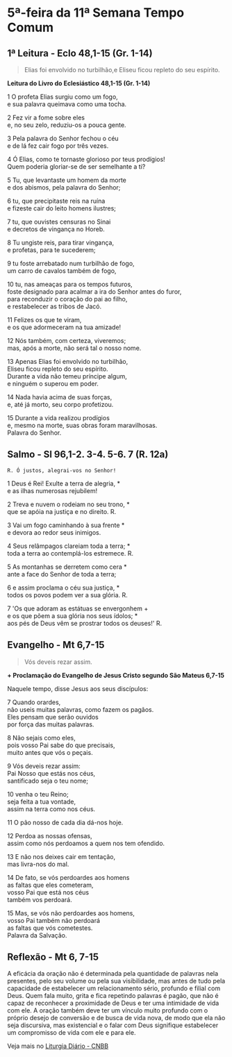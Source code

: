 # 5ª-feira da 11ª Semana Tempo Comum

## 1ª Leitura - Eclo 48,1-15 (Gr. 1-14)

> Elias foi envolvido no turbilhão,e Eliseu ficou repleto do seu espírito.

**Leitura do Livro do Eclesiástico 48,1-15 (Gr. 1-14)**

1 O profeta Elias surgiu como um fogo,   
 e sua palavra queimava como uma tocha.   
2 Fez vir a fome sobre eles   
 e, no seu zelo, reduziu-os a pouca gente.   
3 Pela palavra do Senhor fechou o céu   
 e de lá fez cair fogo por três vezes.   
4 Ó Elias, como te tornaste glorioso por teus prodígios!   
 Quem poderia gloriar-se de ser semelhante a ti?   
5 Tu, que levantaste um homem da morte   
 e dos abismos, pela palavra do Senhor;   
6 tu, que precipitaste reis na ruína   
 e fizeste cair do leito homens ilustres;   
7 tu, que ouvistes censuras no Sinai   
 e decretos de vingança no Horeb.   
8 Tu ungiste reis, para tirar vingança,   
 e profetas, para te sucederem;   
9 tu foste arrebatado num turbilhão de fogo,   
 um carro de cavalos também de fogo,   
10 tu, nas ameaças para os tempos futuros,   
 foste designado para acalmar a ira do Senhor antes do furor,   
 para reconduzir o coração do pai ao filho,   
 e restabelecer as tribos de Jacó.   
11 Felizes os que te viram,   
 e os que adormeceram na tua amizade!   
12 Nós também, com certeza, viveremos;   
 mas, após a morte, não será tal o nosso nome.   
13 Apenas Elias foi envolvido no turbilhão,   
 Eliseu ficou repleto do seu espírito.   
 Durante a vida não temeu príncipe algum,   
 e ninguém o superou em poder.   
14 Nada havia acima de suas forças,   
 e, até já morto, seu corpo profetizou.   
15 Durante a vida realizou prodígios   
 e, mesmo na morte, suas obras foram maravilhosas.   
 Palavra do Senhor.

## Salmo - Sl 96,1-2. 3-4. 5-6. 7 (R. 12a)

`R. Ó justos, alegrai-vos no Senhor!`

1 Deus é Rei! Exulte a terra de alegria, *   
 e as ilhas numerosas rejubilem!   
2 Treva e nuvem o rodeiam no seu trono, *   
 que se apóia na justiça e no direito. R.       
3 Vai um fogo caminhando à sua frente *   
 e devora ao redor seus inimigos.   
4 Seus relâmpagos clareiam toda a terra; *   
 toda a terra ao contemplá-los estremece. R.       
5 As montanhas se derretem como cera *   
 ante a face do Senhor de toda a terra;   
6 e assim proclama o céu sua justiça, *   
 todos os povos podem ver a sua glória. R.       
7 'Os que adoram as estátuas se envergonhem +   
 e os que põem a sua glória nos seus ídolos; *   
 aos pés de Deus vêm se prostrar todos os deuses!' R.

## Evangelho - Mt 6,7-15

> Vós deveis rezar assim.

**+ Proclamação do Evangelho de Jesus Cristo segundo São Mateus   6,7-15**

Naquele tempo, disse Jesus aos seus discípulos:    
7 Quando orardes,   
 não useis muitas palavras, como fazem os pagãos.   
 Eles pensam que serão ouvidos   
 por força das muitas palavras.    
8 Não sejais como eles,   
 pois vosso Pai sabe do que precisais,   
 muito antes que vós o peçais.    
9 Vós deveis rezar assim:   
 Pai Nosso que estás nos céus,   
 santificado seja o teu nome;    
10 venha o teu Reino;   
 seja feita a tua vontade,   
 assim na terra como nos céus.    
11 O pão nosso de cada dia dá-nos hoje.    
12 Perdoa as nossas ofensas,   
 assim como nós perdoamos a quem nos tem ofendido.    
13 E não nos deixes cair em tentação,   
 mas livra-nos do mal.    
14 De fato, se vós perdoardes aos homens   
 as faltas que eles cometeram,   
 vosso Pai que está nos céus   
 também vos perdoará.    
15 Mas, se vós não perdoardes aos homens,   
 vosso Pai também não perdoará   
 as faltas que vós cometestes.   
 Palavra da Salvação.

## Reflexão - Mt 6, 7-15

A eficácia da oração não é determinada pela quantidade de palavras nela presentes, pelo seu volume ou pela sua visibilidade, mas antes de tudo pela capacidade de estabelecer um relacionamento sério, profundo e filial com Deus. Quem fala muito, grita e fica repetindo palavras é pagão, que não é capaz de reconhecer a proximidade de Deus e ter uma intimidade de vida com ele. A oração também deve ter um vínculo muito profundo com o próprio desejo de conversão e de busca de vida nova, de modo que ela não seja discursiva, mas existencial e o falar com Deus signifique estabelecer um compromisso de vida com ele e para ele.

Veja mais no [Liturgia Diário - CNBB](http://liturgiadiaria.cnbb.org.br/app/user/user/UserView.php?ano=2016&mes=6&dia=16)
